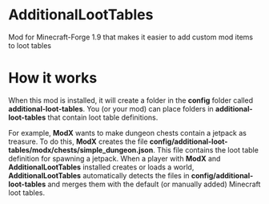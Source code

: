 # AdditionalLootTables
Mod for Minecraft-Forge 1.9 that makes it easier to add custom mod items to loot tables

# How it works
When this mod is installed, it will create a folder in the **config** folder called **additional-loot-tables**. You (or your mod) can place folders in **additional-loot-tables** that contain loot table definitions.

For example, **ModX** wants to make dungeon chests contain a jetpack as treasure. To do this, **ModX** creates the file **config/additional-loot-tables/modx/chests/simple_dungeon.json**. This file contains the loot table definition for spawning a jetpack. When a player with **ModX** and **AdditionalLootTables** installed creates or loads a world, **AdditionalLootTables** automatically detects the files in **config/additional-loot-tables** and merges them with the default (or manually added) Minecraft loot tables.
